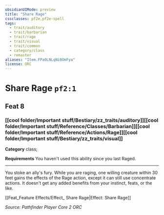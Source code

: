 ```yaml
---
obsidianUIMode: preview
title: "Share Rage"
cssclasses: pf2e,pf2e-spell
tags:
  - trait/auditory
  - trait/barbarian
  - trait/rage
  - trait/visual
  - trait/common
  - category/class
  - remaster
aliases: "Item.FPa0LNLqNi0OmFya"
license: ORC
---
```

# Share Rage `pf2:1`
## Feat 8
### [[cool folder/Important stuff/Bestiary/zz_traits/auditory]][[cool folder/Important stuff/Reference/Classes/Barbarian]][[cool folder/Important stuff/Reference/Actions/Rage]][[cool folder/Important stuff/Bestiary/zz_traits/visual]]

**Category** class; 




**Requirements** You haven't used this ability since you last Raged.

* * *

You stoke an ally's fury. While you are raging, one willing creature within 30 feet gains the effects of the Rage action, except it can still use concentrate actions. It doesn't get any added benefits from your instinct, feats, or the like.

[[Feat_Feature Effects/Effect_ Share Rage|Effect: Share Rage]]

*Source: Pathfinder Player Core 2*
*ORC*